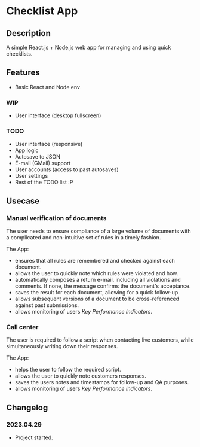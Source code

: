 # Checklist App

## Description

A simple React.js + Node.js web app for managing and using quick checklists.

## Features

- Basic React and Node env

### WIP

- User interface (desktop fullscreen)

### TODO

- User interface (responsive)
- App logic
- Autosave to JSON
- E-mail (GMail) support
- User accounts (access to past autosaves)
- User settings
- Rest of the TODO list :P

## Usecase

### Manual verification of documents

The user needs to ensure compliance of a large volume of documents with a complicated and non-intuitive set of rules in a timely fashion.

The App:
- ensures that all rules are remembered and checked against each document.
- allows the user to quickly note which rules were violated and how.
- automatically composes a return e-mail, including all violations and comments. If none, the message confirms the document's acceptance.
- saves the result for each document, allowing for a quick follow-up.
- allows subsequent versions of a document to be cross-referenced against past submissions.
- allows monitoring of users *Key Performance Indicators*.

### Call center

The user is required to follow a script when contacting live customers, while simultaneously writing down their responses.

The App:
- helps the user to follow the required script.
- allows the user to quickly note customers responses.
- saves the users notes and timestamps for follow-up and QA purposes.
- allows monitoring of users *Key Performance Indicators*.

## Changelog

### 2023.04.29

- Project started.
